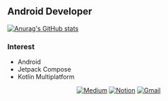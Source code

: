## Android Developer
[![Anurag's GitHub stats](https://github-readme-stats.vercel.app/api?username=Hyeonseo4799)](https://github.com/Hyeonseo4799/github-readme-stats)

### Interest
- Android
- Jetpack Compose
- Kotlin Multiplatform

<div align=center>
  
[![Medium](https://img.shields.io/badge/Medium-12100E?style=for-the-badge&logo=medium&logoColor=white)](https://medium.com/@ragdoll4799)
[![Notion](https://img.shields.io/badge/Notion-%23000000.svg?style=for-the-badge&logo=notion&logoColor=white)](https://hyeonseo4799.notion.site/Android-Developer-9975cfaa89de401d9faf0f8a45dc9908?pvs=4)
[![Gmail](https://img.shields.io/badge/Gmail-D14836?style=for-the-badge&logo=gmail&logoColor=white)](mailto:ragdoll4799@gmail.com)

</div>
